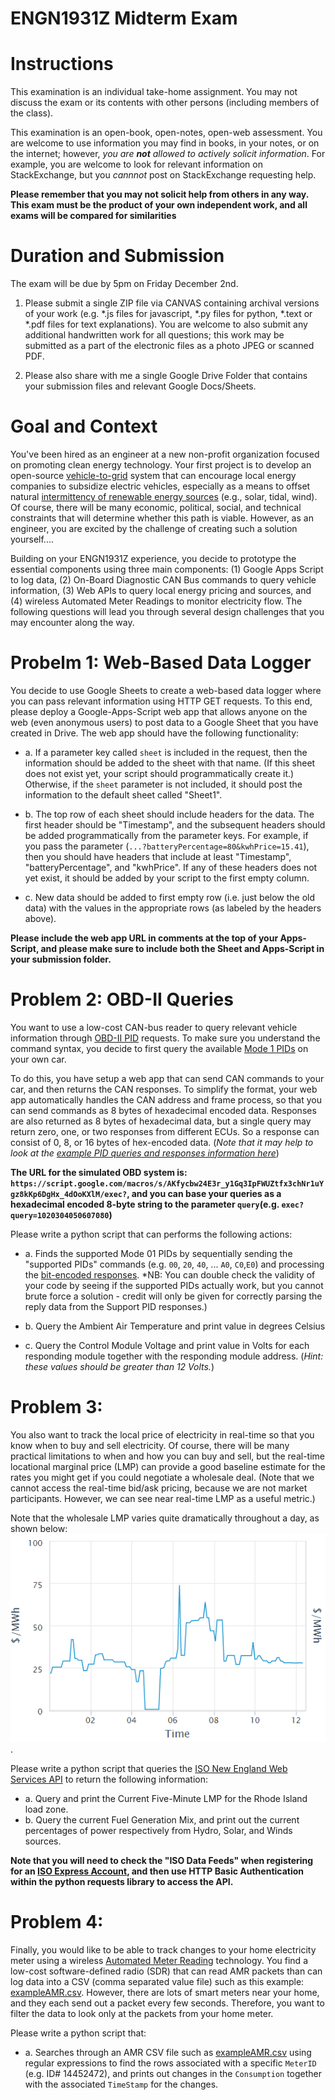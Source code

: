 # ENGN1931Z Midterm Exam

# Instructions

This examination is an individual take-home assignment.  You may not discuss the exam or its contents with other persons (including members of the class). 

This examination is an open-book, open-notes, open-web assessment.  You are welcome to use information you may find in books, in your notes, or on the internet; however, *you are **not** allowed to actively solicit information*. For example, you are welcome to look for relevant information on StackExchange, but you *cannnot* post on StackExchange requesting help.  

**Please remember that you may not solicit help from others in any way. This exam must be the product of your own independent work, and all exams will be compared for similarities**


# Duration and Submission

The exam will be due by 5pm on Friday December 2nd.

1. Please submit a single ZIP file via CANVAS containing archival versions of your work (e.g. \*.js files for javascript, \*.py files for python, \*.text or \*.pdf files for text explanations).  You are welcome to also submit any additional handwritten work for all questions; this work may be submitted as a part of the electronic files as a photo JPEG or scanned PDF.

2. Please also share with me a single Google Drive Folder that contains your submission files and relevant Google Docs/Sheets.  

# Goal and Context
You've been hired as an engineer at a new non-profit organization focused on promoting clean energy technology. Your first project is to develop an open-source [vehicle-to-grid](https://en.wikipedia.org/wiki/Vehicle-to-grid) system that can encourage local energy companies to subsidize electric vehicles, especially as a means to offset natural [intermittency of renewable energy sources](https://en.wikipedia.org/wiki/Intermittent_energy_source) (e.g., solar, tidal, wind). Of course, there will be many economic, political, social, and technical constraints that will determine whether this path is viable. However, as an engineer, you are excited by the challenge of creating such a solution yourself.... 

Building on your ENGN1931Z experience, you decide to prototype the essential components using three main components: (1) Google Apps Script to log data, (2) On-Board Diagnostic CAN Bus commands to query vehicle information, (3) Web APIs to query local energy pricing and sources, and (4) wireless Automated Meter Readings to monitor electricity flow. The following questions will lead you through several design challenges that you may encounter along the way.

# Probelm 1: Web-Based Data Logger

You decide to use Google Sheets to create a web-based data logger where you can pass relevant information using HTTP GET requests. To this end, please deploy a Google-Apps-Script web app that allows anyone on the web (even anonymous users) to post data to a Google Sheet that you have created in Drive.  The web app should have the following functionality:

* a. If a parameter key called `sheet` is included in the request, then the information should be added to the sheet with that name. (If this sheet does not exist yet, your script should programmatically create it.) Otherwise, if the `sheet` parameter is not included, it should post the information to the default sheet called "Sheet1".

* b. The top row of each sheet should include headers for the data. The first header should be "Timestamp", and the subsequent headers should be added programmatically from the parameter keys. For example, if you pass the parameter (`...?batteryPercentage=80&kwhPrice=15.41`), then you should have headers that include at least "Timestamp", "batteryPercentage", and "kwhPrice". If any of these headers does not yet exist, it should be added by your script to the first empty column.

* c. New data should be added to first empty row (i.e. just below the old data) with the values in the appropriate rows (as labeled by the headers above).

**Please include the web app URL in comments at the top of your Apps-Script, and please make sure to include both the Sheet and Apps-Script in your submission folder.**

# Problem 2: OBD-II Queries

You want to use a low-cost CAN-bus reader to query relevant vehicle information through [OBD-II PID](https://en.wikipedia.org/wiki/OBD-II_PIDs) requests. To make sure you understand the command syntax, you decide to first query the available [Mode 1 PIDs]() on your own car. 

To do this, you have setup a web app that can send CAN commands to your car, and then returns the CAN responses. To simplify the format, your web app automatically handles the CAN address and frame process, so that you can send commands as 8 bytes of hexadecimal encoded data. Responses are also returned as 8 bytes of hexadecimal data, but a single query may return zero, one, or two responses from different ECUs. So a response can consist of 0, 8, or 16 bytes of hex-encoded data. (*Note that it may help to look at the [example PID queries and responses information here](https://en.wikipedia.org/wiki/OBD-II_PIDs#CAN_.2811-bit.29_bus_format)*)

**The URL for the simulated OBD system is: `https://script.google.com/macros/s/AKfycbw24E3r_y1Gq3IpFWUZtfx3chNr1uYgz8kKp6DgHx_4dOoKXlM/exec?`, and you can base your queries as a hexadecimal encoded 8-byte string to the parameter `query`(e.g.  `exec?query=1020304050607080`)**

Please write a python script that can performs the following actions:

* a. Finds the supported Mode 01 PIDs by sequentially sending the "supported PIDs" commands (e.g. `00`, `20`, `40`, ... `A0`, `C0`,`E0`) and processing the [bit-encoded responses](https://en.wikipedia.org/wiki/OBD-II_PIDs#Mode_1_PID_00). *NB: You can double check the validity of your code by seeing if the supported PIDs actually work, but you cannot brute force a solution - credit will only be given for correctly parsing the reply data from the Support PID responses.)

* b. Query the Ambient Air Temperature and print value in degrees Celsius

* c. Query the Control Module Voltage and print value in Volts for each responding module together with the responding module address. (*Hint: these values should be greater than 12 Volts.*)

# Problem 3: 

You also want to track the local price of electricity in real-time so that you know when to buy and sell electricity. Of course, there will be many practical limitations to when and how you can buy and sell, but the real-time locational marginal price (LMP) can provide a good baseline estimate for the rates you might get if you could negotiate a wholesale deal. (Note that we cannot access the real-time bid/ask pricing, because we are not market participants. However, we can see near real-time LMP as a useful metric.)

Note that the wholesale LMP varies quite dramatically throughout a day, as shown below: ![Example LMP Variations](exampleVariationsLMP.PNG?raw=true).

Please write a python script that queries the [ISO New England Web Services API](https://webservices.iso-ne.com/docs/v1.1/index.html) to return the following information:

* a. Query and print the Current Five-Minute LMP for the Rhode Island load zone.
* b. Query the current Fuel Generation Mix, and print out the current percentages of power respectively from Hydro, Solar, and Winds sources. 

**Note that you will need to check the "ISO Data Feeds" when registering for an [ISO Express Account](https://www.iso-ne.com/isoexpress/web/guest/login), and then use HTTP Basic Authentication within the python requests library to access the API.**

# Problem 4: 

Finally, you would like to be able to track changes to your home electricity meter using a wireless [Automated Meter Reading](https://en.wikipedia.org/wiki/Automatic_meter_reading) technology. You find a low-cost software-defined radio (SDR) that can read AMR packets than can log data into a CSV (comma separated value file) such as this example: [exampleAMR.csv](exampleAMR.csv). However, there are lots of smart meters near your home, and they each send out a packet every few seconds. Therefore, you want to filter the data to look only at the packets from your home meter.

Please write a python script that:

* a. Searches through an AMR CSV file such as [exampleAMR.csv](exampleAMR.csv) using regular expressions to find the rows associated with a specific `MeterID` (e.g. ID# 14452472), and prints out changes in the `Consumption` together with the associated `TimeStamp` for the changes.
